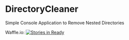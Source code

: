# DirectoryCleaner
Simple Console Application to Remove Nested Directories

Waffle.io: [![Stories in Ready](https://badge.waffle.io/Mylar/DirectoryCleaner.png?label=ready&title=Ready)](https://waffle.io/Mylar/DirectoryCleaner)
